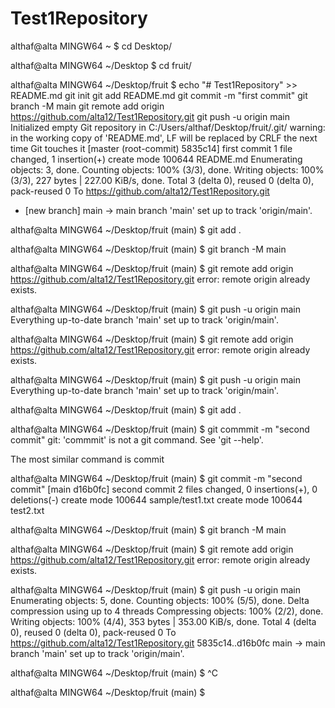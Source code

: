 # Test1Repository

althaf@alta MINGW64 ~
$ cd Desktop/

althaf@alta MINGW64 ~/Desktop
$ cd fruit/

althaf@alta MINGW64 ~/Desktop/fruit
$ echo "# Test1Repository" >> README.md
git init
git add README.md
git commit -m "first commit"
git branch -M main
git remote add origin https://github.com/alta12/Test1Repository.git
git push -u origin main
Initialized empty Git repository in C:/Users/althaf/Desktop/fruit/.git/
warning: in the working copy of 'README.md', LF will be replaced by CRLF the next time Git touches it
[master (root-commit) 5835c14] first commit
 1 file changed, 1 insertion(+)
 create mode 100644 README.md
Enumerating objects: 3, done.
Counting objects: 100% (3/3), done.
Writing objects: 100% (3/3), 227 bytes | 227.00 KiB/s, done.
Total 3 (delta 0), reused 0 (delta 0), pack-reused 0
To https://github.com/alta12/Test1Repository.git
 * [new branch]      main -> main
branch 'main' set up to track 'origin/main'.

althaf@alta MINGW64 ~/Desktop/fruit (main)
$ git add .

althaf@alta MINGW64 ~/Desktop/fruit (main)
$ git branch -M main

althaf@alta MINGW64 ~/Desktop/fruit (main)
$ git remote add origin https://github.com/alta12/Test1Repository.git
error: remote origin already exists.

althaf@alta MINGW64 ~/Desktop/fruit (main)
$ git push -u origin main
Everything up-to-date
branch 'main' set up to track 'origin/main'.

althaf@alta MINGW64 ~/Desktop/fruit (main)
$ git remote add origin https://github.com/alta12/Test1Repository.git
error: remote origin already exists.

althaf@alta MINGW64 ~/Desktop/fruit (main)
$ git push -u origin main
Everything up-to-date
branch 'main' set up to track 'origin/main'.

althaf@alta MINGW64 ~/Desktop/fruit (main)
$ git add .

althaf@alta MINGW64 ~/Desktop/fruit (main)
$ git commmit -m "second commit"
git: 'commmit' is not a git command. See 'git --help'.

The most similar command is
        commit

althaf@alta MINGW64 ~/Desktop/fruit (main)
$ git commit -m "second commit"
[main d16b0fc] second commit
 2 files changed, 0 insertions(+), 0 deletions(-)
 create mode 100644 sample/test1.txt
 create mode 100644 test2.txt

althaf@alta MINGW64 ~/Desktop/fruit (main)
$ git branch -M main

althaf@alta MINGW64 ~/Desktop/fruit (main)
$ git remote add origin https://github.com/alta12/Test1Repository.git
error: remote origin already exists.

althaf@alta MINGW64 ~/Desktop/fruit (main)
$ git push -u origin main
Enumerating objects: 5, done.
Counting objects: 100% (5/5), done.
Delta compression using up to 4 threads
Compressing objects: 100% (2/2), done.
Writing objects: 100% (4/4), 353 bytes | 353.00 KiB/s, done.
Total 4 (delta 0), reused 0 (delta 0), pack-reused 0
To https://github.com/alta12/Test1Repository.git
   5835c14..d16b0fc  main -> main
branch 'main' set up to track 'origin/main'.

althaf@alta MINGW64 ~/Desktop/fruit (main)
$ ^C

althaf@alta MINGW64 ~/Desktop/fruit (main)
$

